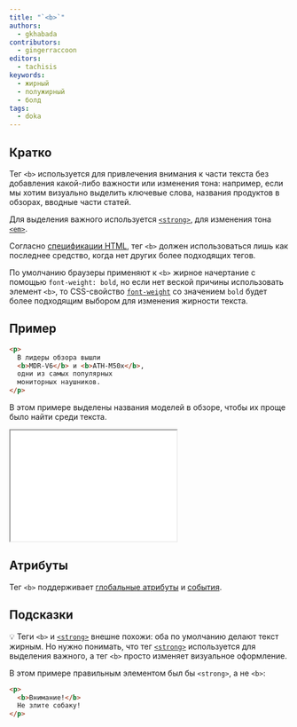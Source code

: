 ```yaml
---
title: "`<b>`"
authors:
  - gkhabada
contributors:
  - gingerraccoon
editors:
  - tachisis
keywords:
  - жирный
  - полужирный
  - болд
tags:
  - doka
---
```


## Кратко

Тег `<b>` используется для привлечения внимания к части текста без добавления какой-либо важности или изменения тона: например, если мы хотим визуально выделить ключевые слова, названия продуктов в обзорах, вводные части статей.

Для выделения важного используется [`<strong>`](/html/strong/), для изменения тона [`<em>`](/html/em/).

Согласно [спецификации HTML](https://html.spec.whatwg.org/multipage/text-level-semantics.html#the-b-element), тег `<b>` должен использоваться лишь как последнее средство, когда нет других более подходящих тегов.

По умолчанию браузеры применяют к `<b>` жирное начертание с помощью `font-weight: bold`, но если нет веской причины использовать элемент `<b>`, то CSS-свойство [`font-weight`](/css/font-weight/) со значением `bold` будет более подходящим выбором для изменения жирности текста.

## Пример

```html
<p>
  В лидеры обзора вышли
  <b>MDR-V6</b> и <b>ATH-M50x</b>,
  одни из самых популярных
  мониторных наушников.
</p>
```

В этом примере выделены названия моделей в обзоре, чтобы их проще было найти среди текста.

<iframe title="Пример использования тега b" src="demos/view/" height="200"></iframe>

## Атрибуты

Тег `<b>` поддерживает [глобальные атрибуты](/html/global-attrs/) и [события](/js/events/).

## Подсказки

💡 Теги `<b>` и [`<strong>`](/html/strong/) внешне похожи: оба по умолчанию делают текст жирным. Но нужно понимать, что тег [`<strong>`](/html/strong/) используется для выделения важного, а тег `<b>` просто изменяет визуальное оформление.

В этом примере правильным элементом был бы `<strong>`, а не `<b>`:

```html
<p>
  <b>Внимание!</b>
  Не злите собаку!
</p>
```
